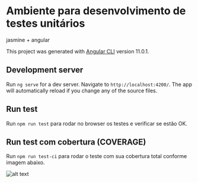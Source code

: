 # Ambiente para desenvolvimento de testes unitários
jasmine + angular

This project was generated with [Angular CLI](https://github.com/angular/angular-cli) version 11.0.1.

## Development server

Run `ng serve` for a dev server. Navigate to `http://localhost:4200/`. The app will automatically reload if you change any of the source files.

## Run test

Run `npm run test` para rodar no browser os testes e verificar se estão OK.


## Run test com cobertura (COVERAGE)

Run `npm run test-ci` para rodar o teste com sua cobertura total conforme imagem abaixo.

![alt text](https://i.ibb.co/93c6FVf/image-teste.png)
